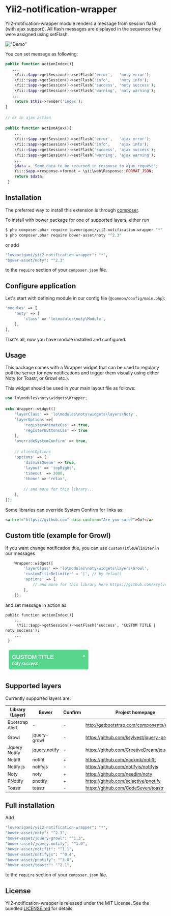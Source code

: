 # Yii2-notification-wrapper

Yii2-notification-wrapper module renders a message from session flash (with ajax support). All flash messages are displayed in the sequence they were assigned using setFlash.

!["Demo"](docs/img/noty-demo.jpg)

You can set message as following:

 ```php
public function actionIndex(){
    ...
     \Yii::$app->getSession()->setFlash('error',   'noty error');
     \Yii::$app->getSession()->setFlash('info',    'noty info');
     \Yii::$app->getSession()->setFlash('success', 'noty success');
     \Yii::$app->getSession()->setFlash('warning', 'noty warning');
    ...
     return $this->render('index');
 }

 // or in ajax action

 public function actionAjax(){
     ...
     \Yii::$app->getSession()->setFlash('error',   'ajax error');
     \Yii::$app->getSession()->setFlash('info',    'ajax info');
     \Yii::$app->getSession()->setFlash('success', 'ajax success');
     \Yii::$app->getSession()->setFlash('warning', 'ajax warning');
     ...
     $data = 'Some data to be returned in response to ajax request';
     Yii::$app->response->format = \yii\web\Response::FORMAT_JSON;
     return $data;
  }
 ```

Installation
--------
The preferred way to install this extension is through [composer](http://getcomposer.org/download/).

To install with bower package for one of supported layers, either run

```bash
$ php composer.phar require loveorigami/yii2-notification-wrapper "*"
$ php composer.phar require bower-asset/noty "^2.3"
```

or add

```bash
"loveorigami/yii2-notification-wrapper": "*",
"bower-asset/noty": "^2.3"
```

to the ```require``` section of your `composer.json` file.


Configure application
---------------------

Let's start with defining module in our config file (`@common/config/main.php`):

```php
'modules' => [
    'noty' => [
        'class' => 'lo\modules\noty\Module',
    ],
],
```
That's all, now you have module installed and configured.

Usage
-----

This package comes with a Wrapper widget that can be used to regularly poll the server for new notifications and trigger them visually using either Noty (or Toastr, or Growl etc.).

This widget should be used in your main layout file as follows:

```php
use lo\modules\noty\widgets\Wrapper;

echo Wrapper::widget([
    'layerClass' => 'lo\modules\noty\widgets\layers\Noty',
    'layerOptions'=>[
        'registerAnimateCss' => true,
        'registerButtonsCss' => true
    ],
    'overrideSystemConfirm' => true,

    // clientOptions
    'options' => [
        'dismissQueue' => true,
        'layout' => 'topRight',
        'timeout' => 3000,
        'theme' => 'relax',

        // and more for this library...
    ],
]);

```

Some libraries can override System Confirm for links as:

```html
<a href="https://github.com" data-confirm="Are you sure?">Go!</a>
```

Custom title (example for Growl) 
----------------
If you want change notification title, you can use ```customTitleDelimiter``` in our messages
```php
    Wrapper::widget([
        'layerClass' => 'lo\modules\noty\widgets\layers\Growl',
        'customTitleDelimiter' = '|', // by default
        'options' => [   
            // and more for this library here https://github.com/ksylvest/jquery-growl
        ],
    ]);
```
and set message in action as
```
public function actionIndex(){
    ...
     \Yii::$app->getSession()->setFlash('success', 'CUSTOM TITLE | noty success');
    ...
 }
```
!["Custom Title"](docs/img/custom_title.png)

Supported layers
----------------

Currently supported layers are:

| Library (Layer) | Bower         | Confirm | Project homepage                                 | Docs                          |
| --------------- | ------------- | ------- | ------------------------------------------------ | ----------------------------- |
| Bootstrap Alert | -             |    -    | http://getbootstrap.com/components/#alerts       | [read](docs/Alert.md)         |
| Growl           | jquery-growl  |    -    | https://github.com/ksylvest/jquery-growl         | [read](docs/Growl.md)         |
| Jquery Notify   | jquery.notify |    -    | https://github.com/CreativeDream/jquery.notify   | [read](docs/JqueryNotify.md)  |
| NotifIt         | notifit       |    +    | https://github.com/naoxink/notifIt               | [read](docs/NotifIt.md)       |
| Notify.js       | notifyjs      |    -    | https://github.com/notifyjs/notifyjs             | [read](docs/Notifyjs.md)      |
| Noty            | noty          |    +    | https://github.com/needim/noty                   | [read](docs/Noty.md)          |
| PNotify         | pnotify       |    +    | https://github.com/sciactive/pnotify             | [read](docs/PNotify.md)       |
| Toastr          | toastr        |    -    | https://github.com/CodeSeven/toastr              | [read](docs/Toastr.md)        |


Full installation
--------

Add

```bash
"loveorigami/yii2-notification-wrapper": "*",
"bower-asset/noty": "^2.3",
"bower-asset/jquery-growl": "^1.3",
"bower-asset/jquery.notify": "^1.0",
"bower-asset/notifit": "^1.1",
"bower-asset/notifyjs": "^0.4",
"bower-asset/pnotify": "^3.0",
"bower-asset/toastr": "^2.1",
```

to the ```require``` section of your `composer.json` file.

License
-------

Yii2-notification-wrapper is released under the MIT License. See the bundled [LICENSE.md](LICENSE.md)
for details.
